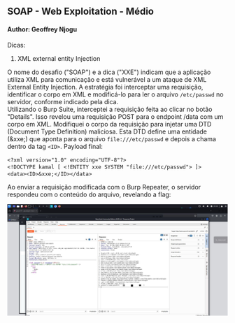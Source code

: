 ## SOAP - Web Exploitation - Médio
#### Author: Geoffrey Njogu

Dicas:
1.  XML external entity Injection

O nome do desafio ("SOAP") e a dica ("XXE") indicam que a aplicação utiliza XML para comunicação e está vulnerável a um ataque de XML External Entity Injection. A estratégia foi interceptar uma requisição, identificar o corpo em XML e modificá-lo para ler o arquivo `/etc/passwd` no servidor, conforme indicado pela dica. <br>
Utilizando o Burp Suite, interceptei a requisição feita ao clicar no botão "Details". Isso revelou uma requisição POST para o endpoint /data com um corpo em XML. Modifiquei o corpo da requisição para injetar uma DTD (Document Type Definition) maliciosa. Esta DTD define uma entidade (&xxe;) que aponta para o arquivo `file:///etc/passwd` e depois a chama dentro da tag `<ID>`. Payload final:
```
<?xml version="1.0" encoding="UTF-8"?>
<!DOCTYPE kamal [ <!ENTITY xxe SYSTEM "file:///etc/passwd"> ]>
<data><ID>&xxe;</ID></data>
```

Ao enviar a requisição modificada com o Burp Repeater, o servidor respondeu com o conteúdo do arquivo, revelando a flag: 

<p align="center">
  <img src="imagens/xxe.jpg" alt="Flag obtida via XXE">
</p>
